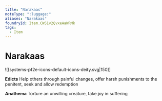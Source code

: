 ```yaml
---
title: "Narakaas"
noteType: ":luggage:"
aliases: "Narakaas"
foundryId: Item.CWS1v2QvxeAaWRMk
tags:
  - Item
---
```


# Narakaas
![[systems-pf2e-icons-default-icons-deity.svg|150]]

**Edicts** Help others through painful changes, offer harsh punishments to the penitent, seek and allow redemption

**Anathema** Torture an unwilling creature, take joy in suffering
